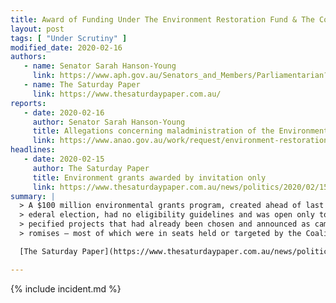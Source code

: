 ```yaml
---
title: Award of Funding Under The Environment Restoration Fund & The Communities Environment Program
layout: post
tags: [ "Under Scrutiny" ]
modified_date: 2020-02-16
authors:
   - name: Senator Sarah Hanson-Young
     link: https://www.aph.gov.au/Senators_and_Members/Parliamentarian?MPID=I0U
   - name: The Saturday Paper
     link: https://www.thesaturdaypaper.com.au/
reports:
   - date: 2020-02-16
     author: Senator Sarah Hanson-Young
     title: Allegations concerning maladministration of the Environment Restoration Fund
     link: https://www.anao.gov.au/work/request/environment-restoration-fund-and-the-communities-environment-program
headlines:
   - date: 2020-02-15
     author: The Saturday Paper
     title: Environment grants awarded by invitation only
     link: https://www.thesaturdaypaper.com.au/news/politics/2020/02/15/environment-grants-awarded-invitation-only/15816852009403
summary: |
  > A $100 million environmental grants program, created ahead of last year’s
  > ederal election, had no eligibility guidelines and was open only to 25
  > pecified projects that had already been chosen and announced as campaign
  > romises – most of which were in seats held or targeted by the Coalition.

  [The Saturday Paper](https://www.thesaturdaypaper.com.au/news/politics/2020/02/15/environment-grants-awarded-invitation-only/15816852009403)

---
```

{% include incident.md %}
